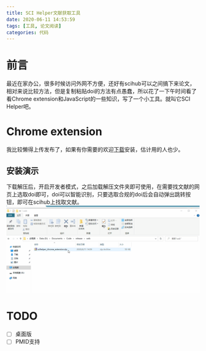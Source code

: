 ```yaml
---
title: SCI Helper文献获取工具
date: 2020-06-11 14:53:59
tags: [工具, 论文阅读]
categories: 代码
---
```

# 前言

最近在家办公，很多时候访问外网不方便，还好有scihub可以之间搞下来论文，相对来说比较方法，但是复制粘贴doi的方法有点愚蠢，所以花了一下午时间看了看Chrome extension和JavaScript的一些知识，写了一个小工具。就叫它SCI Helper吧。

# Chrome extension

我比较懒得上传发布了，如果有你需要的欢迎[下载](https://github.com/Waynehfut/scihubhelper/releases/download/0.0.2/scihelper_chrome_extension.zip)安装，估计用的人也少。

## 安装演示

下载解压后，开启开发者模式，之后加载解压文件夹即可使用，在需要找文献的网页上选取doi即可，doi可以智能识别，只要选取合规的doi后会自动弹出跳转按钮，即可在scihub上找取文献。
![tutorials](https://raw.githubusercontent.com/Waynehfut/scihubhelper/master/supportfile/chrometoolsinstall.gif)

# TODO

- [ ] 桌面版
- [ ] PMID支持